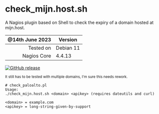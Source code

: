 # check_mijn.host.sh
A Nagios plugin based on Shell to check the expiry of a domain hosted at mijn.host.

| @14th June 2023 | Version |
|---------------:|----------|
| Tested on      |  Debian 11 |
| Nagios Core    |  4.4.13 |

[![GitHub release](https://img.shields.io/github/release/FoUStep/check_mijn.host.sh.svg)](https://GitHub.com/FoUStep/check_mijn.host.sh/releases/)

<sub>It still has to be tested with multiple domains, I'm sure this needs rework.</sub>
```
# check_paloalto.pl 
Usage:
./check_mijn.host.sh <domain> <apikey> (requires dateutils and curl)

<domain> = example.com
<apikey> = long-string-given-by-support
```
